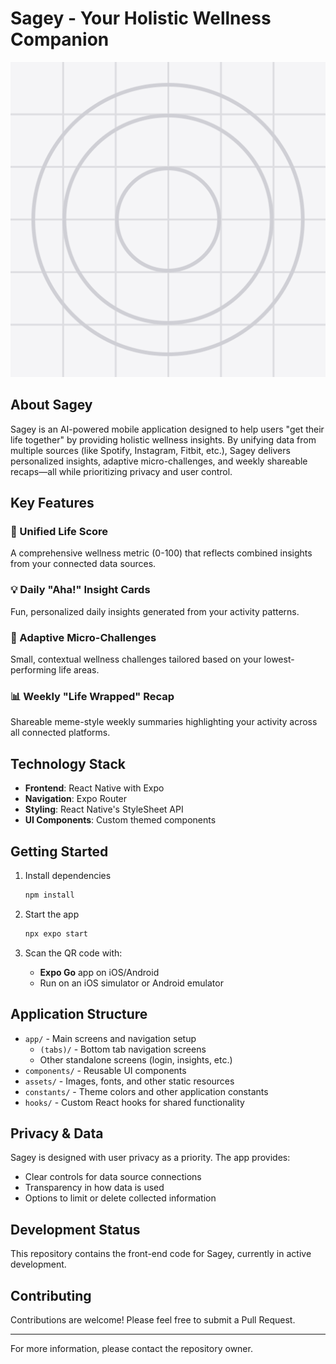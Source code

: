 # Sagey - Your Holistic Wellness Companion

![Sagey App](./assets/images/icon.png)

## About Sagey

Sagey is an AI-powered mobile application designed to help users "get their life together" by providing holistic wellness insights. By unifying data from multiple sources (like Spotify, Instagram, Fitbit, etc.), Sagey delivers personalized insights, adaptive micro-challenges, and weekly shareable recaps—all while prioritizing privacy and user control.

## Key Features

### 🔢 Unified Life Score
A comprehensive wellness metric (0-100) that reflects combined insights from your connected data sources.

### 💡 Daily "Aha!" Insight Cards
Fun, personalized daily insights generated from your activity patterns.

### 🎯 Adaptive Micro-Challenges
Small, contextual wellness challenges tailored based on your lowest-performing life areas.

### 📊 Weekly "Life Wrapped" Recap
Shareable meme-style weekly summaries highlighting your activity across all connected platforms.

## Technology Stack

- **Frontend**: React Native with Expo
- **Navigation**: Expo Router
- **Styling**: React Native's StyleSheet API
- **UI Components**: Custom themed components

## Getting Started

1. Install dependencies

   ```bash
   npm install
   ```

2. Start the app

   ```bash
   npx expo start
   ```

3. Scan the QR code with:
   - **Expo Go** app on iOS/Android
   - Run on an iOS simulator or Android emulator

## Application Structure

- `app/` - Main screens and navigation setup
  - `(tabs)/` - Bottom tab navigation screens
  - Other standalone screens (login, insights, etc.)
- `components/` - Reusable UI components
- `assets/` - Images, fonts, and other static resources
- `constants/` - Theme colors and other application constants
- `hooks/` - Custom React hooks for shared functionality

## Privacy & Data

Sagey is designed with user privacy as a priority. The app provides:
- Clear controls for data source connections
- Transparency in how data is used
- Options to limit or delete collected information

## Development Status

This repository contains the front-end code for Sagey, currently in active development.

## Contributing

Contributions are welcome! Please feel free to submit a Pull Request.

---

For more information, please contact the repository owner.
